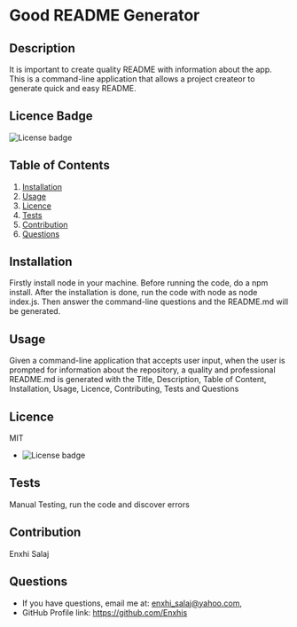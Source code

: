 # Good README Generator

  ## Description
  It is important to create quality README with information about the app. This is a command-line application that allows a project createor to generate quick and easy README.

  ## Licence Badge
  ![License badge](https://img.shields.io/badge/license-MIT-green)

  ## Table of Contents

  1. [Installation](#installation)
  2. [Usage](#usage)
  3. [Licence](#licence)
  4. [Tests](#testing)
  5. [Contribution](#contribution)
  6. [Questions](#questions)

  ## Installation
  Firstly install node in your machine. Before running the code, do a npm install. After the installation is done, run the code with node as node index.js. Then answer the command-line questions and the README.md will be generated.

  ## Usage
  Given a command-line application that accepts user input, when the user is prompted for information about the repository, a quality and professional README.md is generated with the Title, Description, Table of Content, Installation, Usage, Licence, Contributing, Tests and Questions

  ## Licence
  MIT
  *  ![License badge](https://img.shields.io/badge/license-MIT-green)

  ## Tests
  Manual Testing, run the code and discover errors 

  ## Contribution
  Enxhi Salaj

  ## Questions
  * If you have questions, email me at: enxhi_salaj@yahoo.com,
  * GitHub Profile link: https://github.com/Enxhis
